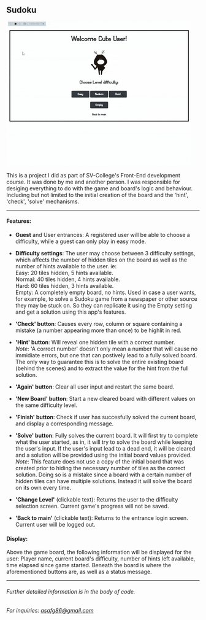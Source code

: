 ## Sudoku

![demo](demo.gif)



This is a project I did as part of SV-College's Front-End development course.
It was done by me and another person.
I was responsible for desiging everything to do with the game and board's logic and behaviour. Including but not limited to the initial creation of the board and the 'hint', 'check', 'solve' mechanisms.
- - - - -
#### Features:

- **Guest** and User entrances: A registered user will be able to choose a difficulty, while a guest can only play in easy mode.

- **Difficulty settings**: The user may choose between 3 difficulty settings, which affects the number of hidden tiles on the board as well as the number of hints available to the user. ie:\
 Easy: 20 tiles hidden, 5 hints available.\
 Normal: 40 tiles hidden, 4 hints available.\
 Hard: 60 tiles hidden, 3 hints available.\
 Empty: A completely empty board, no hints. Used in case a user wants, for example, to solve a Sudoku game from a newspaper or other source they may be stuck on. So they can replicate it using the Empty setting and get a solution using this app's features. 

- **'Check' button**:
Causes every row, column or square containing a mistake (a number appearing more than once) to be highlit in red.

- **'Hint' button**:
Will reveal one hidden tile with a correct number.\
*Note*: 'A correct number' doesn't only mean a number that will cause no immidiate errors, but one that can postively lead to a fully solved board. The only way to guarantee this is to solve the entire existing board (behind the scenes) and to extract the value for the hint from the full solution.

- **'Again' button**: Clear all user input and restart the same board.

- **'New Board' button**: Start a new cleared board with different values on the same difficulty level.

- **'Finish' button**: Check if user has succesfully solved the current board, and display a corresponding message.

- **'Solve' button**: Fully solves the current board. It will first try to complete what the user started, as in, it will try to solve the board while keeping the user's input. If the user's input lead to a dead end, it will be cleared and a solution will be provided using the initial board values provided.\
*Note*: This feature does not use a copy of the initial board that was created prior to hiding the necessary number of tiles as the correct solution. Doing so is a mistake since a board with a certain number of hidden tiles can have multiple solutions. Instead it will solve the board on its own every time.

- **'Change Level'** (clickable text): Returns the user to the difficulty selection screen. Current game's progress will not be saved.

- **'Back to main'** (clickable text): Returns to the entrance login screen. Current user will be logged out.

#### Display:
Above the game board, the following information will be displayed for the user:
Player name, current board's difficulty, number of hints left available, time elapsed since game started.
Beneath the board is where the aforementioned buttons are, as well as a status message.

-----
###### Further detailed information is in the body of code.
###### For inquiries: asafg86@gmail.com
